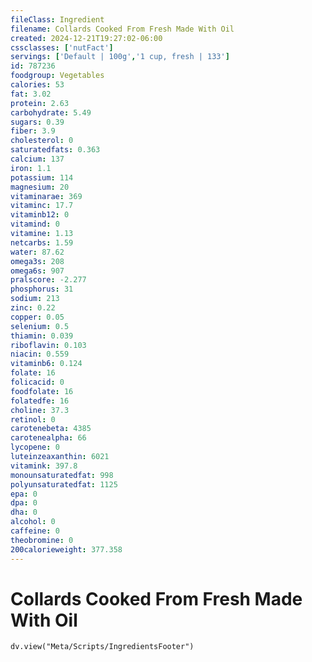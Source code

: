 ```yaml
---
fileClass: Ingredient
filename: Collards Cooked From Fresh Made With Oil
created: 2024-12-21T19:27:02-06:00
cssclasses: ['nutFact']
servings: ['Default | 100g','1 cup, fresh | 133']
id: 787236
foodgroup: Vegetables
calories: 53
fat: 3.02
protein: 2.63
carbohydrate: 5.49
sugars: 0.39
fiber: 3.9
cholesterol: 0
saturatedfats: 0.363
calcium: 137
iron: 1.1
potassium: 114
magnesium: 20
vitaminarae: 369
vitaminc: 17.7
vitaminb12: 0
vitamind: 0
vitamine: 1.13
netcarbs: 1.59
water: 87.62
omega3s: 208
omega6s: 907
pralscore: -2.277
phosphorus: 31
sodium: 213
zinc: 0.22
copper: 0.05
selenium: 0.5
thiamin: 0.039
riboflavin: 0.103
niacin: 0.559
vitaminb6: 0.124
folate: 16
folicacid: 0
foodfolate: 16
folatedfe: 16
choline: 37.3
retinol: 0
carotenebeta: 4385
carotenealpha: 66
lycopene: 0
luteinzeaxanthin: 6021
vitamink: 397.8
monounsaturatedfat: 998
polyunsaturatedfat: 1125
epa: 0
dpa: 0
dha: 0
alcohol: 0
caffeine: 0
theobromine: 0
200calorieweight: 377.358
---
```


# Collards Cooked From Fresh Made With Oil

```dataviewjs
dv.view("Meta/Scripts/IngredientsFooter")
```